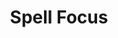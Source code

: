 ---
title: "Spell Focus"

feat:
  types: ["General"]
  description: |
    Choose a school of magic.
  benefit: |
    Add +1 to the Difficulty Class for all saving throws against spells from the school of magic you select.
  special: |
    You can gain this feat multiple times. Its effects do not stack. Each time you take the feat, it applies to a new school of magic.
---